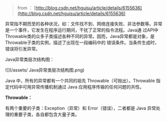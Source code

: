 > from ： [http://blog.csdn.net/hguisu/article/details/6155636](http://blog.csdn.net/hguisu/article/details/6155636)

异常指不期而至的各种状况，如：文件找不到、网络连接失败、非法参数等。异常是一个事件，它发生在程序运行期间，干扰了正常的指令流程。Java通 过API中Throwable类的众多子类描述各种不同的异常。因而，Java异常都是对象，是Throwable子类的实例，描述了出现在一段编码中的 错误条件。当条件生成时，错误将引发异常。

Java异常类层次结构图： 

![](/assets/ Java异常类层次结构图.png)

Java 中，所有的异常都有一个共同的祖先 Throwable（可抛出）。Throwable 指定代码中可用异常传播机制通过 Java 应用程序传输的任何问题的共性。

**Throwable：**

有两个重要的子类：Exception（异常）和 Error（错误），二者都是 Java 异常处理的重要子类，各自都包含大量子类。

